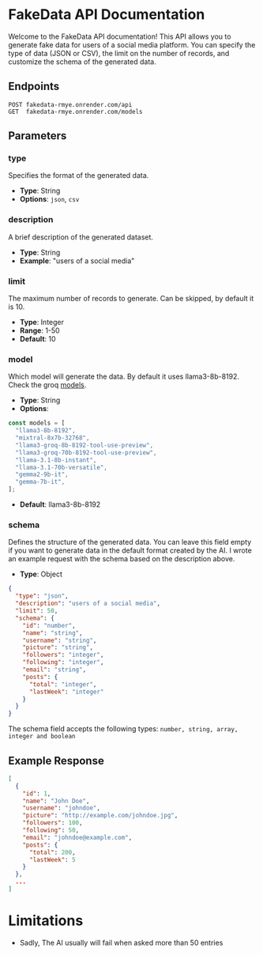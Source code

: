 # FakeData API Documentation

Welcome to the FakeData API documentation! This API allows you to generate fake data for users of a social media platform. You can specify the type of data (JSON or CSV), the limit on the number of records, and customize the schema of the generated data.

## Endpoints

```
POST fakedata-rmye.onrender.com/api
GET  fakedata-rmye.onrender.com/models
```

## Parameters

### type
  Specifies the format of the generated data.
- **Type**: String
- **Options**: `json`, `csv`

### description
  A brief description of the generated dataset.
- **Type**: String
- **Example**: "users of a social media"

### limit
  The maximum number of records to generate. Can be skipped, by default it is 10.
- **Type**: Integer
- **Range**: 1-50
- **Default**: 10

### model
  Which model will generate the data. By default it uses llama3-8b-8192. Check the groq [models](https://console.groq.com/docs/models).
- **Type**: String
- **Options**:
```javascript
const models = [
  "llama3-8b-8192",
  "mixtral-8x7b-32768",
  "llama3-groq-8b-8192-tool-use-preview",
  "llama3-groq-70b-8192-tool-use-preview",
  "llama-3.1-8b-instant",
  "llama-3.1-70b-versatile",
  "gemma2-9b-it",
  "gemma-7b-it",
];
```
 - **Default**: llama3-8b-8192

### schema
  Defines the structure of the generated data. You can leave this field empty if you want to generate data in the default format created by the AI. I wrote an example request with the schema based on the description above.
- **Type**: Object
```json
{
  "type": "json",
  "description": "users of a social media",
  "limit": 50,
  "schema": {
    "id": "number",
    "name": "string",
    "username": "string",
    "picture": "string",
    "followers": "integer",
    "following": "integer",
    "email": "string",
    "posts": {
      "total": "integer",
      "lastWeek": "integer"
    }
  }
}
```
The schema field accepts the following types: `number, string, array, integer and boolean`

## Example Response

```json
[
  {
    "id": 1,
    "name": "John Doe",
    "username": "johndoe",
    "picture": "http://example.com/johndoe.jpg",
    "followers": 100,
    "following": 50,
    "email": "johndoe@example.com",
    "posts": {
      "total": 200,
      "lastWeek": 5
    }
  },
  ...
]
```
# Limitations
- Sadly, The AI usually will fail when asked more than 50 entries
